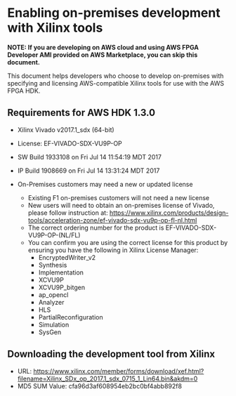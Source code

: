 
# Enabling on-premises development with Xilinx tools

**NOTE: If you are developing on AWS cloud and using AWS FPGA Developer AMI provided on AWS Marketplace, you can skip this document.**

This document helps developers who choose to develop on-premises with specifying and licensing AWS-compatible Xilinx tools for use with the AWS FPGA HDK.


<a name="requirements"></a>
## Requirements for AWS HDK 1.3.0
 * Xilinx Vivado v2017.1_sdx (64-bit)
 * License: EF-VIVADO-SDX-VU9P-OP
 * SW Build 1933108 on Fri Jul 14 11:54:19 MDT 2017
 * IP Build 1908669 on Fri Jul 14 13:31:24 MDT 2017

 * On-Premises customers may need a new or updated license
    * Existing F1 on-premises customers will not need a new license
    * New users will need to obtain an on-premises license of Vivado, please follow instruction at: https://www.xilinx.com/products/design-tools/acceleration-zone/ef-vivado-sdx-vu9p-op-fl-nl.html
    * The correct ordering number for the product is EF-VIVADO-SDX-VU9P-OP-(NL/FL)
    * You can confirm you are using the correct license for this product by ensuring you have the following in Xilinx License Manager:
       * EncryptedWriter_v2
       * Synthesis
       * Implementation
       * XCVU9P
       * XCVU9P_bitgen
       * ap_opencl
       * Analyzer
       * HLS
       * PartialReconfiguration
       * Simulation
       * SysGen

<a name="download"></a>
## Downloading the development tool from Xilinx

 * URL: https://www.xilinx.com/member/forms/download/xef.html?filename=Xilinx_SDx_op_2017.1_sdx_0715_1_Lin64.bin&akdm=0
 * MD5 SUM Value: cfa96d3af608954eb2bc0bf4abb892f8


